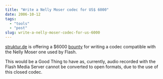 ```yaml
---
title: "Write a Nelly Moser codec for US$ 6000"
date: 2006-10-12
tags: 
  - "tools"
  - "post"
slug: write-a-nelly-moser-codec-for-us-6000
---
```


[struktur.de](http://struktur.de) is offering a $6000 [bounty](http://www.lisog.org/projekte/supported_projects/bounty-programm/description-en) for writing a codec compatible with the Nelly Moser one used by Flash.

This would be a Good Thing to have as, currently, audio recorded with the Flash Media Server cannot be converted to open formats, due to the use of this closed codec.
